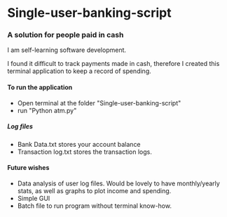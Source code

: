 # Single-user-banking-script

### A solution for people paid in cash
I am self-learning software development.

I found it difficult to track payments made in cash, therefore I created this terminal application to keep a record of spending.

#### To run the application
- Open terminal at the folder "Single-user-banking-script"
- run "Python atm.py"

##### Log files
 - Bank Data.txt stores your account balance
 - Transaction log.txt stores the transaction logs.


#### Future wishes
- Data analysis of user log files. Would be lovely to have monthly/yearly stats, as well as graphs to plot income and spending. 
- Simple GUI
- Batch file to run program without terminal know-how.
